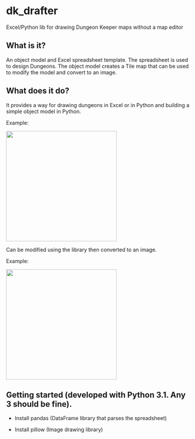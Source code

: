 # dk_drafter
Excel/Python lib for drawing Dungeon Keeper maps without a map editor

## What is it?
An object model and Excel spreadsheet template. The spreadsheet is used to design Dungeons. The object model creates a Tile map that can be used to modify the model and convert to an image.

## What does it do?
It provides a way for drawing dungeons in Excel or in Python and building a simple object model in Python.

Example:

<img src="https://i.imgur.com/QuGPFdy.png" width="300">

Can be modified using the library then converted to an image.

Example: 

<img src="https://imgur.com/jAnV5hf.png" width="300">

## Getting started (developed with Python 3.1. Any 3 should be fine).
- Install pandas (DataFrame library that parses the spreadsheet)
- Install pillow (Image drawing library)

  ```python

  ```

